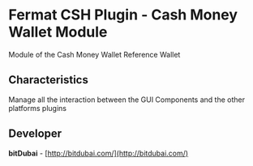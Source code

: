 # Fermat CSH Plugin - Cash Money Wallet Module
Module of the Cash Money Wallet Reference Wallet

## Characteristics
Manage all the interaction between the GUI Components and the other platforms plugins  

## Developer
**bitDubai** - [http://bitdubai.com/](http://bitdubai.com/)

